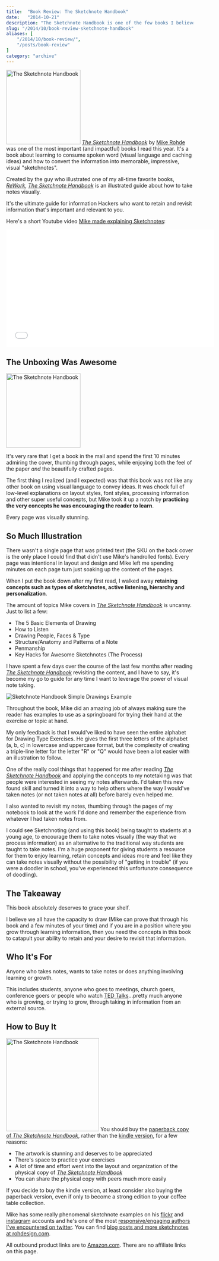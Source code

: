 ```yaml
---
title:  "Book Review: The Sketchnote Handbook"
date:   "2014-10-21"
description: "The Sketchnote Handbook is one of the few books I believe everyone should own and revisit often. It's the definitive guide on how to take notes visually, think laterally and pick the right takeaways from a message, talk or meeting."
slug: "/2014/10/book-review-sketchnote-handbook"
aliases: [
    "/2014/10/book-review/",
    "/posts/book-review"
]
category: "archive"
---
```


<img alt="The Sketchnote Handbook" src="http://www.realchaseadams.com/imgs/2014/10/sketchnotehandbook-thumb.jpg" class="align-left" width="200"> [_The Sketchnote Handbook_](http://www.amazon.com/gp/product/0321857895) by [Mike Rohde](http://rohdesign.com/) was one of the most important (and impactful) books I read this year. It's a book about learning to consume spoken word (visual language and caching ideas) and how to convert the information into memorable, impressive, visual "sketchnotes".

Created by the guy who illustrated one of my all-time favorite books, [_ReWork_](http://www.amazon.com/Rework-Jason-Fried/dp/0307463745), [_The Sketchnote Handbook_](http://www.amazon.com/gp/product/0321857895) is an illustrated guide about how to take notes visually.

It's the ultimate guide for information Hackers who want to retain and revisit information that's important and relevant to you.

Here's a short Youtube video [Mike made explaining Sketchnotes](https://www.youtube.com/watch?v=6SKQsULasTg):

<iframe width="560" style="margin:0 auto;width: 560px;" height="315" src="//www.youtube.com/embed/6SKQsULasTg" frameborder="0" allowfullscreen></iframe>

<div class="cf" style="margin-bottom: 1em;"></div>

## The Unboxing Was Awesome

<img alt="The Sketchnote Handbook" src="http://www.realchaseadams.com/imgs/2014/10/sketchnotehandbook-inside.jpg" class="align-right" width="200">

It's very rare that I get a book in the mail and spend the first 10 minutes admiring the cover, thumbing through pages, while enjoying both the feel of the paper _and_ the beautifully crafted pages.

The first thing I realized (and I expected) was that this book was not like any other book on using visual language to convey ideas. It was chock full of low-level explanations on layout styles, font styles, processing information and other super useful concepts, but Mike took it up a notch by **practicing the very concepts he was encouraging the reader to learn**.

Every page was visually stunning.

## So Much Illustration

There wasn't a single page that was printed text (the SKU on the back cover is the only place I could find that didn't use Mike's handrolled fonts). Every page was intentional in layout and design and Mike left me spending minutes on each page turn just soaking up the content of the pages.

When I put the book down after my first read, I walked away **retaining concepts such as types of sketchnotes, active listening, hierarchy and personalization**.

The amount of topics Mike covers in [_The Sketchnote Handbook_](http://www.amazon.com/gp/product/0321857895) is uncanny. Just to list a few:

- The 5 Basic Elements of Drawing
- How to Listen
- Drawing People, Faces & Type
- Structure/Anatomy and Patterns of a Note
- Penmanship
- Key Hacks for Awesome Sketchnotes (The Process)

I have spent a few days over the course of the last few months after reading [_The Sketchnote Handbook_](http://www.amazon.com/gp/product/0321857895) revisiting the content, and I have to say, it's become my go to guide for any time I want to leverage the power of visual note taking.

![Sketchnote Handbook Simple Drawings Example](http://www.realchaseadams.com/imgs/2014/10/sketchnotehandbook-simple-drawings.jpg)

Throughout the book, Mike did an amazing job of always making sure the reader has examples to use as a springboard for trying their hand at the exercise or topic at hand.

My only feedback is that I would've liked to have seen the entire alphabet for Drawing Type Exercises. He gives the first three letters of the alphabet (a, b, c) in lowercase and uppercase format, but the complexity of creating a triple-line letter for the letter "R" or "Q" would have been a lot easier with an illustration to follow.

One of the really cool things that happened for me after reading [_The Sketchnote Handbook_](http://www.amazon.com/gp/product/0321857895) and applying the concepts to my notetaking was that people were interested in seeing my notes afterwards. I'd taken this new found skill and turned it into a way to help others where the way I would've taken notes (or not taken notes at all) before barely even helped me.

I also wanted to revisit my notes, thumbing through the pages of my notebook to look at the work I'd done and remember the experience from whatever I had taken notes from.

I could see Sketchnoting (and using this book) being taught to students at a young age, to encourage them to take notes visually (the way that we process information) as an alternative to the traditional way students are taught to take notes. I'm a huge proponent for giving students a resource for them to enjoy learning, retain concepts and ideas more and feel like they can take notes visually without the possibility of "getting in trouble" (if you were a doodler in school, you've experienced this unfortunate consequence of doodling).

## The Takeaway

This book absolutely deserves to grace your shelf.

I believe we all have the capacity to draw (Mike can prove that through his book and a few minutes of your time) and if you are in a position where you grow through learning information, then you need the concepts in this book to catapult your ability to retain and your desire to revisit that information.

## Who It's For

Anyone who takes notes, wants to take notes or does anything involving learning or growth.

This includes students, anyone who goes to meetings, church goers, conference goers or people who watch [TED Talks](/2014/02/whats-your-lollipop-moment/)...pretty much anyone who is growing, or trying to grow, through taking in information from an external source.

## How to Buy It

<img class="align-right" width="250" alt="The Sketchnote Handbook" src="http://ecx.images-amazon.com/images/I/711G3WkR8DL.jpg"> You should buy the [paperback copy of _The Sketchnote Handbook_](http://www.amazon.com/gp/product/0321857895), rather than the [kindle version](http://www.amazon.com/Sketchnote-Handbook-Illustrated-Visual-Taking-ebook/dp/B00E981K1W/ref=tmm_kin_title_0?_encoding=UTF8&sr=&qid=), for a few reasons:

- The artwork is stunning and deserves to be appreciated
- There's space to practice your exercises
- A lot of time and effort went into the layout and organization of the physical copy of [_The Sketchnote Handbook_](http://www.amazon.com/gp/product/0321857895)
- You can share the physical copy with peers much more easily

If you decide to buy the kindle version, at least consider also buying the paperback version, even if only to become a strong edition to your coffee table collection.

Mike has some really phenomenal sketchnote examples on his [flickr](https://www.flickr.com/photos/rohdesign/) and [instagram](http://instagram.com/rohdesign) accounts and he's one of the most [responsive/engaging authors I've encountered on twitter](https://twitter.com/rohdesign). You can find [blog posts and more sketchnotes at rohdesign.com](http://rohdesign.com/).


<div class="msg tiny sans info">
All outbound product links are to <a href="http://www.amazon.com">Amazon.com</a>. There are no affiliate links on this page.
</div>
